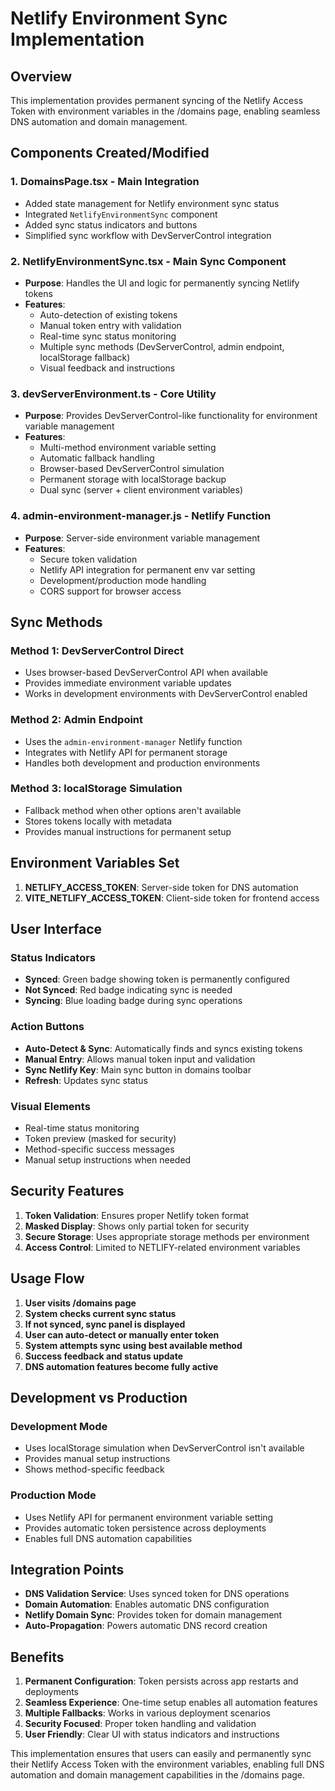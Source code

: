 # Netlify Environment Sync Implementation

## Overview
This implementation provides permanent syncing of the Netlify Access Token with environment variables in the /domains page, enabling seamless DNS automation and domain management.

## Components Created/Modified

### 1. DomainsPage.tsx - Main Integration
- Added state management for Netlify environment sync status
- Integrated `NetlifyEnvironmentSync` component
- Added sync status indicators and buttons
- Simplified sync workflow with DevServerControl integration

### 2. NetlifyEnvironmentSync.tsx - Main Sync Component
- **Purpose**: Handles the UI and logic for permanently syncing Netlify tokens
- **Features**:
  - Auto-detection of existing tokens
  - Manual token entry with validation
  - Real-time sync status monitoring
  - Multiple sync methods (DevServerControl, admin endpoint, localStorage fallback)
  - Visual feedback and instructions

### 3. devServerEnvironment.ts - Core Utility
- **Purpose**: Provides DevServerControl-like functionality for environment variable management
- **Features**:
  - Multi-method environment variable setting
  - Automatic fallback handling
  - Browser-based DevServerControl simulation
  - Permanent storage with localStorage backup
  - Dual sync (server + client environment variables)

### 4. admin-environment-manager.js - Netlify Function
- **Purpose**: Server-side environment variable management
- **Features**:
  - Secure token validation
  - Netlify API integration for permanent env var setting
  - Development/production mode handling
  - CORS support for browser access

## Sync Methods

### Method 1: DevServerControl Direct
- Uses browser-based DevServerControl API when available
- Provides immediate environment variable updates
- Works in development environments with DevServerControl enabled

### Method 2: Admin Endpoint
- Uses the `admin-environment-manager` Netlify function
- Integrates with Netlify API for permanent storage
- Handles both development and production environments

### Method 3: localStorage Simulation
- Fallback method when other options aren't available
- Stores tokens locally with metadata
- Provides manual instructions for permanent setup

## Environment Variables Set

1. **NETLIFY_ACCESS_TOKEN**: Server-side token for DNS automation
2. **VITE_NETLIFY_ACCESS_TOKEN**: Client-side token for frontend access

## User Interface

### Status Indicators
- **Synced**: Green badge showing token is permanently configured
- **Not Synced**: Red badge indicating sync is needed
- **Syncing**: Blue loading badge during sync operations

### Action Buttons
- **Auto-Detect & Sync**: Automatically finds and syncs existing tokens
- **Manual Entry**: Allows manual token input and validation
- **Sync Netlify Key**: Main sync button in domains toolbar
- **Refresh**: Updates sync status

### Visual Elements
- Real-time status monitoring
- Token preview (masked for security)
- Method-specific success messages
- Manual setup instructions when needed

## Security Features

1. **Token Validation**: Ensures proper Netlify token format
2. **Masked Display**: Shows only partial token for security
3. **Secure Storage**: Uses appropriate storage methods per environment
4. **Access Control**: Limited to NETLIFY-related environment variables

## Usage Flow

1. **User visits /domains page**
2. **System checks current sync status**
3. **If not synced, sync panel is displayed**
4. **User can auto-detect or manually enter token**
5. **System attempts sync using best available method**
6. **Success feedback and status update**
7. **DNS automation features become fully active**

## Development vs Production

### Development Mode
- Uses localStorage simulation when DevServerControl isn't available
- Provides manual setup instructions
- Shows method-specific feedback

### Production Mode
- Uses Netlify API for permanent environment variable setting
- Provides automatic token persistence across deployments
- Enables full DNS automation capabilities

## Integration Points

- **DNS Validation Service**: Uses synced token for DNS operations
- **Domain Automation**: Enables automatic DNS configuration
- **Netlify Domain Sync**: Provides token for domain management
- **Auto-Propagation**: Powers automatic DNS record creation

## Benefits

1. **Permanent Configuration**: Token persists across app restarts and deployments
2. **Seamless Experience**: One-time setup enables all automation features
3. **Multiple Fallbacks**: Works in various deployment scenarios
4. **Security Focused**: Proper token handling and validation
5. **User Friendly**: Clear UI with status indicators and instructions

This implementation ensures that users can easily and permanently sync their Netlify Access Token with the environment variables, enabling full DNS automation and domain management capabilities in the /domains page.

